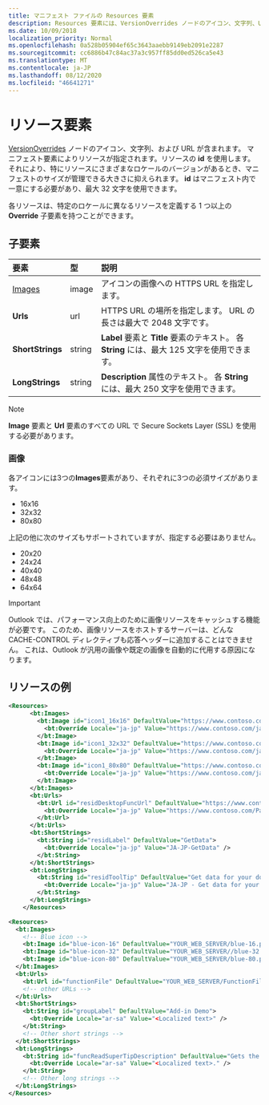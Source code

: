 ```yaml
---
title: マニフェスト ファイルの Resources 要素
description: Resources 要素には、VersionOverrides ノードのアイコン、文字列、URL が含まれます。
ms.date: 10/09/2018
localization_priority: Normal
ms.openlocfilehash: 0a528b05904ef65c3643aaebb9149eb2091e2287
ms.sourcegitcommit: cc6886b47c84ac37a3c957ff85dd0ed526ca5e43
ms.translationtype: MT
ms.contentlocale: ja-JP
ms.lasthandoff: 08/12/2020
ms.locfileid: "46641271"
---
```

# <a name="resources-element"></a>リソース要素

[VersionOverrides](versionoverrides.md) ノードのアイコン、文字列、および URL が含まれます。 マニフェスト要素によりリソースが指定されます。リソースの **id** を使用します。 それにより、特にリソースにさまざまなロケールのバージョンがあるとき、マニフェストのサイズが管理できる大きさに抑えられます。 **id** はマニフェスト内で一意にする必要があり、最大 32 文字を使用できます。

各リソースは、特定のロケールに異なるリソースを定義する 1 つ以上の **Override** 子要素を持つことができます。

## <a name="child-elements"></a>子要素

|  要素 |  型  |  説明  |
|:-----|:-----|:-----|
|  [Images](#images)            |  image   |  アイコンの画像への HTTPS URL を指定します。 |
|  **Urls**                |  url     |  HTTPS URL の場所を指定します。 URL の長さは最大で 2048 文字です。 |
|  **ShortStrings** |  string  |  **Label** 要素と **Title** 要素のテキスト。 各 **String** には、最大 125 文字を使用できます。|
|  **LongStrings**  |  string  | **Description** 属性のテキスト。 各 **String** には、最大 250 文字を使用できます。|

> [!NOTE]
> **Image** 要素と **Url** 要素のすべての URL で Secure Sockets Layer (SSL) を使用する必要があります。

### <a name="images"></a>画像
各アイコンには3つの**Images**要素があり、それぞれに3つの必須サイズがあります。

- 16x16
- 32x32
- 80x80

上記の他に次のサイズもサポートされていますが、指定する必要はありません。

- 20x20
- 24x24
- 40x40
- 48x48
- 64x64

> [!IMPORTANT]
> Outlook では、パフォーマンス向上のために画像リソースをキャッシュする機能が必要です。 このため、画像リソースをホストするサーバーは、どんな CACHE-CONTROL ディレクティブも応答ヘッダーに追加することはできません。 これは、Outlook が汎用の画像や既定の画像を自動的に代用する原因になります。

## <a name="resources-examples"></a>リソースの例

```XML
<Resources>
      <bt:Images>
        <bt:Image id="icon1_16x16" DefaultValue="https://www.contoso.com/icon_default.png">
          <bt:Override Locale="ja-jp" Value="https://www.contoso.com/ja-jp16-icon_default.png" />
        </bt:Image>
        <bt:Image id="icon1_32x32" DefaultValue="https://www.contoso.com/icon_default.png">
          <bt:Override Locale="ja-jp" Value="https://www.contoso.com/ja-jp32-icon_default.png" />
        </bt:Image>
        <bt:Image id="icon1_80x80" DefaultValue="https://www.contoso.com/icon_default.png">
          <bt:Override Locale="ja-jp" Value="https://www.contoso.com/ja-jp80-icon_default.png" />
        </bt:Image>
      </bt:Images>
      <bt:Urls>
        <bt:Url id="residDesktopFuncUrl" DefaultValue="https://www.contoso.com/Pages/Home.aspx">
          <bt:Override Locale="ja-jp" Value="https://www.contoso.com/Pages/Home.aspx" />
        </bt:Url>
      </bt:Urls>
      <bt:ShortStrings>
        <bt:String id="residLabel" DefaultValue="GetData">
          <bt:Override Locale="ja-jp" Value="JA-JP-GetData" />
        </bt:String>
      </bt:ShortStrings>
      <bt:LongStrings>
        <bt:String id="residToolTip" DefaultValue="Get data for your document.">
          <bt:Override Locale="ja-jp" Value="JA-JP - Get data for your document." />
        </bt:String>
      </bt:LongStrings>
    </Resources>
```

```xml
<Resources>
  <bt:Images>
    <!-- Blue icon -->
    <bt:Image id="blue-icon-16" DefaultValue="YOUR_WEB_SERVER/blue-16.png"/>
    <bt:Image id="blue-icon-32" DefaultValue="YOUR_WEB_SERVER//blue-32.png"/>
    <bt:Image id="blue-icon-80" DefaultValue="YOUR_WEB_SERVER/blue-80.png"/>
  </bt:Images>
  <bt:Urls>
    <bt:Url id="functionFile" DefaultValue="YOUR_WEB_SERVER/FunctionFile/Functions.html"/>
    <!-- other URLs -->
  </bt:Urls>
  <bt:ShortStrings>
    <bt:String id="groupLabel" DefaultValue="Add-in Demo">
      <bt:Override Locale="ar-sa" Value="<Localized text>" />
    </bt:String>
    <!-- Other short strings -->
  </bt:ShortStrings>
  <bt:LongStrings>
    <bt:String id="funcReadSuperTipDescription" DefaultValue="Gets the subject of the message or appointment.">
      <bt:Override Locale="ar-sa" Value="<Localized text>." />
    </bt:String>
    <!-- Other long strings -->
  </bt:LongStrings>
</Resources>
```

